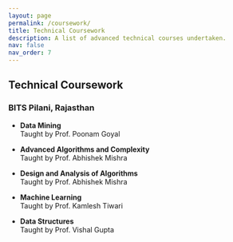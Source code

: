 ```yaml
---
layout: page
permalink: /coursework/
title: Technical Coursework
description: A list of advanced technical courses undertaken.
nav: false
nav_order: 7
---
```


## Technical Coursework

### BITS Pilani, Rajasthan

- **Data Mining**  
  Taught by Prof. Poonam Goyal

- **Advanced Algorithms and Complexity**  
  Taught by Prof. Abhishek Mishra

- **Design and Analysis of Algorithms**  
  Taught by Prof. Abhishek Mishra

- **Machine Learning**  
  Taught by Prof. Kamlesh Tiwari

- **Data Structures**  
  Taught by Prof. Vishal Gupta
